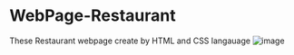# WebPage-Restaurant
These Restaurant webpage create by HTML and CSS langauage 
![image](https://github.com/Avi8530/WebPage-Restaurant/assets/135102881/ce0ac4dd-f5f5-472f-b42f-3637448d042a)

